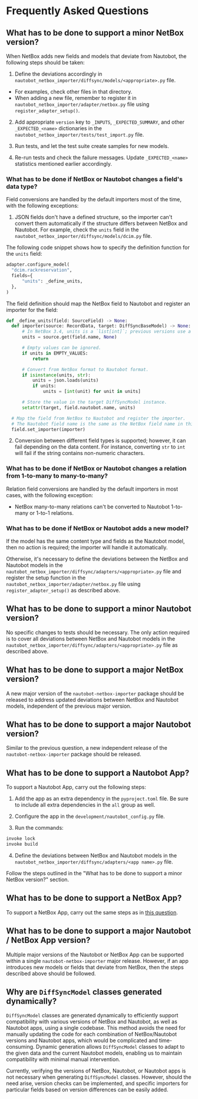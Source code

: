 # Frequently Asked Questions

## What has to be done to support a minor NetBox version?

When NetBox adds new fields and models that deviate from Nautobot, the following steps should be taken:

1. Define the deviations accordingly in `nautobot_netbox_importer/diffsync/models/<appropriate>.py` file.

- For examples, check other files in that directory.
- When adding a new file, remember to register it in `nautobot_netbox_importer/adapter/netbox.py` file using `register_adapter_setup()`.

2. Add appropriate `version` key to `_INPUTS`, `_EXPECTED_SUMMARY`, and other `_EXPECTED_<name>` dictionaries in the `nautobot_netbox_importer/tests/test_import.py` file.

3. Run tests, and let the test suite create samples for new models.

4. Re-run tests and check the failure messages. Update `_EXPECTED_<name>` statistics mentioned earlier accordingly.

### What has to be done if NetBox or Nautobot changes a field's data type?

Field conversions are handled by the default importers most of the time, with the following exceptions:

1. JSON fields don't have a defined structure, so the importer can't convert them automatically if the structure differs between NetBox and Nautobot. For example, check the `units` field in the `nautobot_netbox_importer/diffsync/models/dcim.py` file.

The following code snippet shows how to specify the definition function for the `units` field:

```python
adapter.configure_model(
  "dcim.rackreservation",
  fields={
      "units": _define_units,
  },
)
```

The field definition should map the NetBox field to Nautobot and register an importer for the field:

```python
def _define_units(field: SourceField) -> None:
  def importer(source: RecordData, target: DiffSyncBaseModel) -> None:
      # In NetBox 3.4, units is a `list[int]`; previous versions use a JSON string with a list of strings.
      units = source.get(field.name, None)

      # Empty values can be ignored.
      if units in EMPTY_VALUES:
          return

      # Convert from NetBox format to Nautobot format.
      if isinstance(units, str):
          units = json.loads(units)
          if units:
              units = [int(unit) for unit in units]

      # Store the value in the target DiffSyncModel instance.
      setattr(target, field.nautobot.name, units)

  # Map the field from NetBox to Nautobot and register the importer.
  # The Nautobot field name is the same as the NetBox field name in this case.
  field.set_importer(importer)
```

2. Conversion between different field types is supported; however, it can fail depending on the data content. For instance, converting `str` to `int` will fail if the string contains non-numeric characters.

### What has to be done if NetBox or Nautobot changes a relation from 1-to-many to many-to-many?

Relation field conversions are handled by the default importers in most cases, with the following exception:

- NetBox many-to-many relations can't be converted to Nautobot 1-to-many or 1-to-1 relations.

### What has to be done if NetBox or Nautobot adds a new model?

If the model has the same content type and fields as the Nautobot model, then no action is required; the importer will handle it automatically.

Otherwise, it's necessary to define the deviations between the NetBox and Nautobot models in the `nautobot_netbox_importer/diffsync/adapters/<appropriate>.py` file and register the setup function in the `nautobot_netbox_importer/adapter/netbox.py` file using `register_adapter_setup()` as described above.

## What has to be done to support a minor Nautobot version?

No specific changes to tests should be necessary. The only action required is to cover all deviations between NetBox and Nautobot models in the `nautobot_netbox_importer/diffsync/adapters/<appropriate>.py` file as described above.

## What has to be done to support a major NetBox version?

A new major version of the `nautobot-netbox-importer` package should be released to address updated deviations between NetBox and Nautobot models, independent of the previous major version.

## What has to be done to support a major Nautobot version?

Similar to the previous question, a new independent release of the `nautobot-netbox-importer` package should be released.

## What has to be done to support a Nautobot App?

To support a Nautobot App, carry out the following steps:

1. Add the app as an extra dependency in the `pyproject.toml` file. Be sure to include all extra dependencies in the `all` group as well.

2. Configure the app in the `development/nautobot_config.py` file.

3. Run the commands:

```bash
invoke lock
invoke build
```

4. Define the deviations between NetBox and Nautobot models in the `nautobot_netbox_importer/diffsync/adapters/<app name>.py` file.

Follow the steps outlined in the "What has to be done to support a minor NetBox version?" section.

## What has to be done to support a NetBox App?

To support a NetBox App, carry out the same steps as in [this question](#what-has-to-be-done-to-support-a-minor-netbox-version).

## What has to be done to support a major Nautobot / NetBox App version?

Multiple major versions of the Nautobot or NetBox App can be supported within a single `nautobot-netbox-importer` major release. However, if an app introduces new models or fields that deviate from NetBox, then the steps described above should be followed.

## Why are `DiffSyncModel` classes generated dynamically?

`DiffSyncModel` classes are generated dynamically to efficiently support compatibility with various versions of NetBox and Nautobot, as well as Nautobot apps, using a single codebase. This method avoids the need for manually updating the code for each combination of NetBox/Nautobot versions and Nautobot apps, which would be complicated and time-consuming. Dynamic generation allows `DiffSyncModel` classes to adapt to the given data and the current Nautobot models, enabling us to maintain compatibility with minimal manual intervention.

Currently, verifying the versions of NetBox, Nautobot, or Nautobot apps is not necessary when generating `DiffSyncModel` classes. However, should the need arise, version checks can be implemented, and specific importers for particular fields based on version differences can be easily added.
